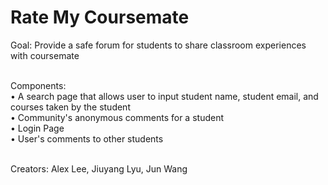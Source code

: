 # Rate My Coursemate

Goal:
Provide a safe forum for students to share classroom experiences with coursemate
<br/><br/>

Components:\
• A search page that allows user to input student name, student email, and courses taken by the student\
• Community's anonymous comments for a student\
• Login Page\
• User's comments to other students

<br/>
Creators: Alex Lee, Jiuyang Lyu, Jun Wang
